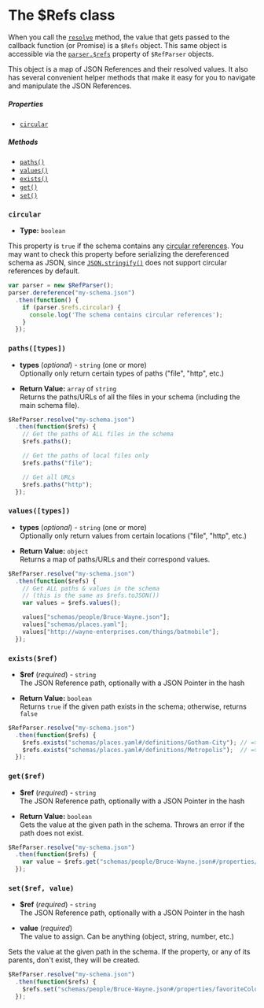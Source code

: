 The $Refs class
==========================

When you call the [`resolve`](ref-parser.md#resolveschema-options-callback) method, the value that gets passed to the callback function (or Promise) is a `$Refs` object.  This same object is accessible via the [`parser.$refs`](ref-parser.md#refs) property of `$RefParser` objects.

This object is a map of JSON References and their resolved values.  It also has several convenient helper methods that make it easy for you to navigate and manipulate the JSON References.


##### Properties
- [`circular`](#circular)

##### Methods
- [`paths()`](#pathstypes)
- [`values()`](#valuestypes)
- [`exists()`](#existsref)
- [`get()`](#getref)
- [`set()`](#setref-value)


### `circular`

- **Type:** `boolean`

This property is `true` if the schema contains any [circular references](README.md#circular-refs).  You may want to check this property before serializing the dereferenced schema as JSON, since [`JSON.stringify()`](https://developer.mozilla.org/en-US/docs/Web/JavaScript/Reference/Global_Objects/JSON/stringify) does not support circular references by default.

```javascript
var parser = new $RefParser();
parser.dereference("my-schema.json")
  .then(function() {
    if (parser.$refs.circular) {
      console.log('The schema contains circular references');
    }
  });
```


### `paths([types])`

- **types** (_optional_) - `string` (one or more)<br>
Optionally only return certain types of paths ("file", "http", etc.)

- **Return Value:** `array` of `string`<br>
Returns the paths/URLs of all the files in your schema (including the main schema file).

```javascript
$RefParser.resolve("my-schema.json")
  .then(function($refs) {
    // Get the paths of ALL files in the schema
    $refs.paths();

    // Get the paths of local files only
    $refs.paths("file");

    // Get all URLs
    $refs.paths("http");
  });
```

### `values([types])`

- **types** (_optional_) - `string` (one or more)<br>
Optionally only return values from certain locations ("file", "http", etc.)

- **Return Value:** `object`<br>
Returns a map of paths/URLs and their correspond values.

```javascript
$RefParser.resolve("my-schema.json")
  .then(function($refs) {
    // Get ALL paths & values in the schema
    // (this is the same as $refs.toJSON())
    var values = $refs.values();

    values["schemas/people/Bruce-Wayne.json"];
    values["schemas/places.yaml"];
    values["http://wayne-enterprises.com/things/batmobile"];
  });
```


### `exists($ref)`

- **$ref** (_required_) - `string`<br>
The JSON Reference path, optionally with a JSON Pointer in the hash

- **Return Value:** `boolean`<br>
Returns `true` if the given path exists in the schema; otherwise, returns `false`

```javascript
$RefParser.resolve("my-schema.json")
  .then(function($refs) {
    $refs.exists("schemas/places.yaml#/definitions/Gotham-City"); // => true
    $refs.exists("schemas/places.yaml#/definitions/Metropolis");  // => false
  });
```


### `get($ref)`

- **$ref** (_required_) - `string`<br>
The JSON Reference path, optionally with a JSON Pointer in the hash

- **Return Value:** `boolean`<br>
Gets the value at the given path in the schema. Throws an error if the path does not exist.

```javascript
$RefParser.resolve("my-schema.json")
  .then(function($refs) {
    var value = $refs.get("schemas/people/Bruce-Wayne.json#/properties/address");
  });
```


### `set($ref, value)`

- **$ref** (_required_) - `string`<br>
The JSON Reference path, optionally with a JSON Pointer in the hash

- **value** (_required_)<br>
The value to assign. Can be anything (object, string, number, etc.)

Sets the value at the given path in the schema. If the property, or any of its parents, don't exist, they will be created.

```javascript
$RefParser.resolve("my-schema.json")
  .then(function($refs) {
    $refs.set("schemas/people/Bruce-Wayne.json#/properties/favoriteColor/default", "black");
  });
```
